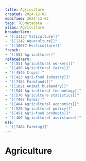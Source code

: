 ```yaml
---
title: Agriculture
created: 2024-12-02
modified: 2024-12-02
tags: TBSMetadata
alias: Agriculture
broaderTerm:
- "[[21137 Viticulture]]"
- "[[1242 Aquaculture]]"
- "[[10077 Horticulture]]"
french:
- "[[554 Agriculture]]"
relatedTerm:
- "[[551 Agricultural workers]]"
- "[[498 Agricultural fairs]]"
- "[[4546 Crops]]"
- "[[423 Agri-food industry]]"
- "[[7484 Farmlands]]"
- "[[1021 Animal husbandry]]"
- "[[544 Agricultural technology]]"
- "[[576 Agriculture statistics]]"
- "[[7497 Farms]]"
- "[[484 Agricultural economics]]"
- "[[520 Agricultural policy]]"
- "[[451 Agri-food products]]"
- "[[469 Agricultural assistance]]"
use:
- "[[7464 Farming]]"
---
```

# Agriculture
